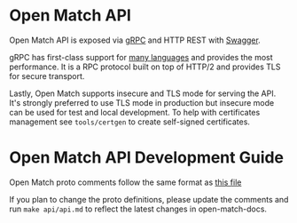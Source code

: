 # Open Match API

Open Match API is exposed via [gRPC](https://grpc.io/) and HTTP REST with [Swagger](https://swagger.io/tools/swagger-codegen/).

gRPC has first-class support for [many languages](https://grpc.io/docs/) and provides the most performance. It is a RPC protocol built on top of HTTP/2 and provides TLS for secure transport.

Lastly, Open Match supports insecure and TLS mode for serving the API. It's strongly preferred to use TLS mode in production but insecure mode can be used for test and local development. To help with certificates management see `tools/certgen` to create self-signed certificates.

# Open Match API Development Guide

Open Match proto comments follow the same format as [this file](https://github.com/tensorflow/tensorflow/blob/master/tensorflow/core/example/example.proto)

If you plan to change the proto definitions, please update the comments and run `make api/api.md` to reflect the latest changes in open-match-docs.